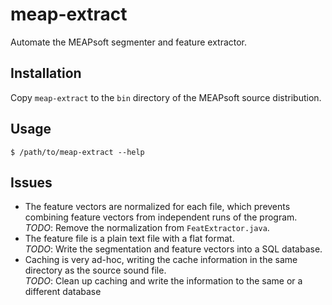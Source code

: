 # meap-extract

Automate the MEAPsoft segmenter and feature extractor.

## Installation

Copy `meap-extract` to the `bin` directory of the MEAPsoft source
distribution.

## Usage

    $ /path/to/meap-extract --help

## Issues

* The feature vectors are normalized for each file, which prevents combining
  feature vectors from independent runs of the program.  
  *TODO*: Remove the normalization from `FeatExtractor.java`.
* The feature file is a plain text file with a flat format.  
  *TODO*: Write the segmentation and feature vectors into a SQL database.
* Caching is very ad-hoc, writing the cache information in the same directory
  as the source sound file.  
  *TODO*: Clean up caching and write the information to the same or a
  different database
